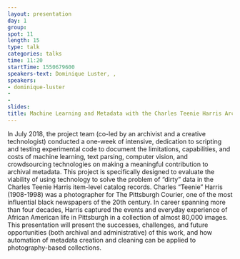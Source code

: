 ```yaml
---
layout: presentation
day: 1
group: 
spot: 11
length: 15
type: talk
categories: talks
time: 11:20
startTime: 1550679600
speakers-text: Dominique Luster, , 
speakers:
- dominique-luster
- 
- 
slides: 
title: Machine Learning and Metadata with the Charles Teenie Harris Archive
---
```

In July 2018, the project team (co-led by an archivist and a creative technologist) conducted a one-week of intensive, dedication to scripting and testing experimental code to document the limitations, capabilities, and costs of machine learning, text parsing, computer vision, and crowdsourcing technologies on making a meaningful contribution to archival metadata. This project is specifically designed to evaluate the viability of using technology to solve the problem of “dirty” data in the Charles Teenie Harris item-level catalog records. Charles “Teenie” Harris (1908-1998) was a photographer for The Pittsburgh Courier, one of the most influential black newspapers of the 20th century. In career spanning more than four decades, Harris captured the events and everyday experience of African American life in Pittsburgh in a collection of almost 80,000 images. This presentation will present the successes, challenges, and future opportunities (both archival and administrative) of this work, and how automation of metadata creation and cleaning can be applied to photography-based collections. 